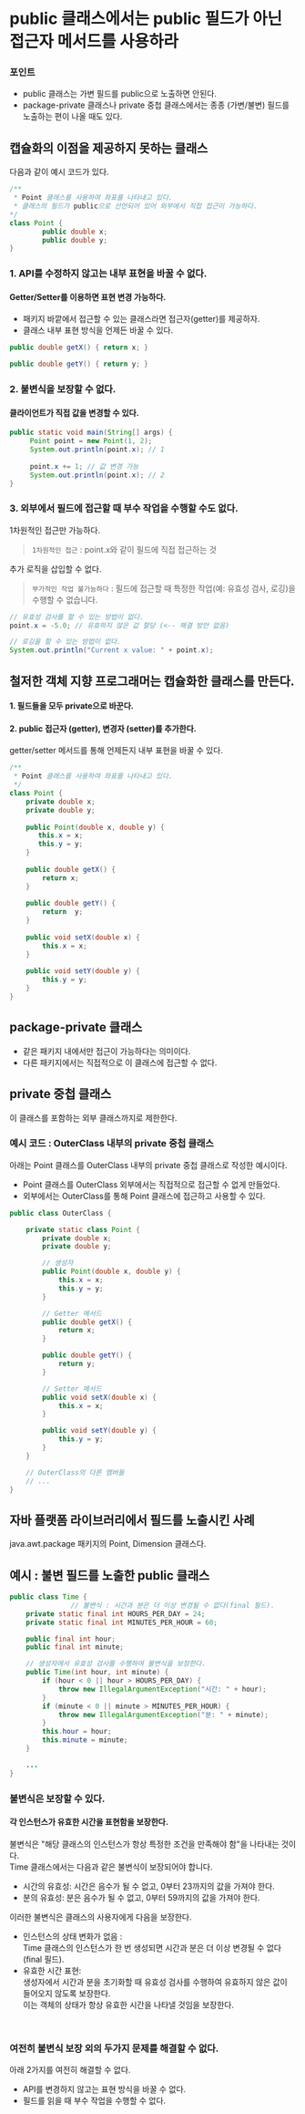 # public 클래스에서는 public 필드가 아닌 접근자 메서드를 사용하라
### 포인트
+ public 클래스는 가변 필드를 public으로 노출하면 안된다.
+ package-private 클래스나 private 중첩 클래스에서는 종종 (가변/불변) 필드를 노출하는 편이 나올 때도 있다. 

## 캡슐화의 이점을 제공하지 못하는 클래스
다음과 같이 예시 코드가 있다.
```java
/**
 * Point 클래스를 사용하여 좌표를 나타내고 있다.
 * 클래스의 필드가 public으로 선언되어 있어 외부에서 직접 접근이 가능하다.
*/
class Point {
        public double x;
        public double y;
}
```

### 1. API를 수정하지 않고는 내부 표현을 바꿀 수 없다.
#### Getter/Setter를 이용하면 표현 변경 가능하다.
+ 패키지 바깥에서 접근할 수 있는 클래스라면 접근자(getter)를 제공하자.
+ 클래스 내부 표현 방식을 언제든 바꿀 수 있다.
```java
public double getX() { return x; }

public double getY() { return y; }
```

### 2. 불변식을 보장할 수 없다.
#### 클라이언트가 직접 값을 변경할 수 있다.
```java
public static void main(String[] args) {
     Point point = new Point(1, 2);
     System.out.println(point.x); // 1
     
     point.x += 1; // 값 변경 가능
     System.out.println(point.x); // 2
}
```
 
### 3. 외부에서 필드에 접근할 때 부수 작업을 수행할 수도 없다.
1차원적인 접근만 가능하다.
> `1차원적인 접근` : point.x와 같이 필드에 직접 접근하는 것


추가 로직을 삽입할 수 없다.
> `부가적인 작업 불가능하다` : 필드에 접근할 때 특정한 작업(예: 유효성 검사, 로깅)을 수행할 수 없습니다.
```java
// 유효성 검사를 할 수 있는 방법이 없다.
point.x = -5.0; // 유효하지 않은 값 할당 (<-- 해결 방안 없음)

// 로깅을 할 수 있는 방법이 없다.
System.out.println("Current x value: " + point.x);
```


## 철저한 객체 지향 프로그래머는 캡슐화한 클래스를 만든다.
#### 1. 필드들을 모두 private으로 바꾼다.
#### 2. public 접근자 (getter), 변경자 (setter)를 추가한다.
getter/setter 메서드를 통해 언제든지 내부 표현을 바꿀 수 있다.
```java
/**
 * Point 클래스를 사용하여 좌표를 나타내고 있다.
 */
class Point {
    private double x;
    private double y;
   
    public Point(double x, double y) {
       this.x = x;
       this.y = y;
    }
    
    public double getX() {
        return x;
    }
    
    public double getY() {
        return  y;
    }
    
    public void setX(double x) {
        this.x = x;
    }
    
    public void setY(double y) {
        this.y = y;
    }
}
```

## package-private 클래스
+ 같은 패키지 내에서만 접근이 가능하다는 의미이다. 
+ 다른 패키지에서는 직접적으로 이 클래스에 접근할 수 없다.

## private 중첩 클래스
이 클래스를 포함하는 외부 클래스까지로 제한한다.

### 예시 코드 : OuterClass 내부의 private 중첩 클래스
아래는 Point 클래스를 OuterClass 내부의 private 중첩 클래스로 작성한 예시이다.
+ Point 클래스를 OuterClass 외부에서는 직접적으로 접근할 수 없게 만들었다. 
+ 외부에서는 OuterClass를 통해 Point 클래스에 접근하고 사용할 수 있다.
```java
public class OuterClass {

    private static class Point {
        private double x;
        private double y;

        // 생성자
        public Point(double x, double y) {
            this.x = x;
            this.y = y;
        }

        // Getter 메서드
        public double getX() {
            return x;
        }

        public double getY() {
            return y;
        }

        // Setter 메서드
        public void setX(double x) {
            this.x = x;
        }

        public void setY(double y) {
            this.y = y;
        }
    }

    // OuterClass의 다른 멤버들
    // ...
}

```

## 자바 플랫폼 라이브러리에서 필드를 노출시킨 사례
java.awt.package 패키지의 Point, Dimension 클래스다.


## 예시 : 불변 필드를 노출한 public 클래스
```java
public class Time {
               // 불변식 : 시간과 분은 더 이상 변경될 수 없다(final 필드).
	private static final int HOURS_PER_DAY = 24;
	private static final int MINUTES_PER_HOUR = 60;

	public final int hour;
	public final int minute;

	// 생성자에서 유효성 검사를 수행하여 불변식을 보장한다.
	public Time(int hour, int minute) {
		if (hour < 0 || hour > HOURS_PER_DAY) {
			throw new IllegalArgumentException("시간: " + hour);
		}
		if (minute < 0 || minute > MINUTES_PER_HOUR) {
			throw new IllegalArgumentException("분: " + minute);
		}
		this.hour = hour;
		this.minute = minute;
	}

	...
}
```

### 불변식은 보장할 수 있다.
#### 각 인스턴스가 유효한 시간을 표현함을 보장한다.
불변식은 "해당 클래스의 인스턴스가 항상 특정한 조건을 만족해야 함"을 나타내는 것이다. <br>
Time 클래스에서는 다음과 같은 불변식이 보장되어야 합니다. 
+ 시간의 유효성: 시간은 음수가 될 수 없고, 0부터 23까지의 값을 가져야 한다.
+ 분의 유효성: 분은 음수가 될 수 없고, 0부터 59까지의 값을 가져야 한다.

이러한 불변식은 클래스의 사용자에게 다음을 보장한다. <br>
+ 인스턴스의 상태 변화가 없음 : <br> Time 클래스의 인스턴스가 한 번 생성되면 시간과 분은 더 이상 변경될 수 없다(final 필드).
+ 유효한 시간 표현: <br> 생성자에서 시간과 분을 초기화할 때 유효성 검사를 수행하여 유효하지 않은 값이 들어오지 않도록 보장한다. <br> 이는 객체의 상태가 항상 유효한 시간을 나타낼 것임을 보장한다.

<br>

### 여전히 불변식 보장 외의 두가지 문제를 해결할 수 없다.
아래 2가지를 여전히 해결할 수 없다.
+ API를 변경하지 않고는 표현 방식을 바꿀 수 없다.
+ 필드를 읽을 때 부수 작업을 수행할 수 없다.






